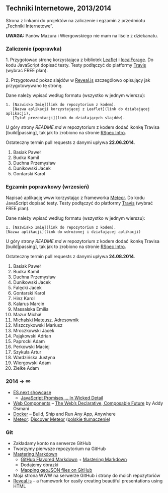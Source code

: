 ## Techniki Internetowe, 2013/2014

Strona z linkami do projektów na zaliczenie i egzamin z przedmiotu „Techniki Internetowe”.

**UWAGA:** Panów Mazura i Wiergowskiego nie mam na liście z dziekanatu.

### Zaliczenie (poprawka)

1\. Przygotowac stronę korzystająca z bibliotek [Leaflet](http://leafletjs.com/)
i [localForage](https://github.com/mozilla/localForage).
Do kodu JavaScript dopisać testy. Testy podłączyć do
platformy [Travis](https://travis-ci.com/plans) (wybrać FREE plan).

2\. Przygotować pokaz slajdów w [Reveal.js](http://lab.hakim.se/reveal-js/)
szczegółowo opisujący jak przygotowywano tę stronę.

Dane należy wpisać według formatu (wszystko w jednym wierszu):

    1. [Nazwisko Imię](link do repozytorium z kodem).
       [Nazwa aplikacji korzystającej z Leaflet](link do działającej aplikacji),
       [Tytuł prezentacji](link do działających slajdów).

U góry strony *README.md* w repozytorium z kodem dodać ikonkę Travisa [build|passing],
tak jak to zrobiono na stronie [RSpec Intro](https://github.com/wbzyl/ruby-intro).

Ostateczny termin pull requests z danymi upływa **22.06.2014**.

1. Basiak Paweł
1. Budka Kamil
1. Duchna Przemysław
1. Dunikowski Jacek
1. Gontarski Karol


### Egzamin poprawkowy (wrzesień)

Napisać aplikację www korzystając z frameworka [Meteor](https://www.meteor.com/).
Do kodu JavaScript dopisać testy. Testy podłączyć do
platformy [Travis](https://travis-ci.com/plans) (wybrać FREE plan).

Dane należy wpisać według formatu (wszystko w jednym wierszu):

    1. [Nazwisko Imię](link do repozytorium z kodem).
    [Nazwa aplikacji](link do wdrożonej i działającej aplikacji)

U góry strony *README.md* w repozytorium z kodem dodać ikonkę Travisa [build|passing],
tak jak to zrobiono na stronie [RSpec Intro](https://github.com/wbzyl/ruby-intro).

Ostateczny termin pull requests z danymi upływa **24.08.2014**.

1. Basiak Paweł
1. Budka Kamil
1. Duchna Przemysław
1. Dunikowski Jacek
1. Falęcki Jacek
1. Gontarski Karol
1. Hinz Karol
1. Kalarus Marcin
1. Massalska Emilia
1. Mazur Michał
1. [Michalski Mateusz](https://github.com/matismatis93/MeteorApp). [Adresownik](http://adresownik.meteor.com)
1. Miszczykowski Mariusz
1. Mroczkowski Jacek
1. Pająkowski Adrian
1. Paprocki Adam
1. Perkowski Maciej
1. Szykuła Artur
1. Wardzińska Justyna
1. Wiergowski Adam
1. Zielke Adam


### 2014 → ∞

- [ES.next showcase](https://github.com/sindresorhus/esnext-showcase)
  - [JavaScript Promises ... In Wicked Detail](http://mattgreer.org/articles/promises-in-wicked-detail/)
- [Web Components](http://w3c.github.io/webcomponents/explainer/) –
  [The Web’s Declarative, Composable Future](http://addyosmani.com/blog/the-webs-declarative-composable-future/)
  by Addy Osmani
- [Docker](http://www.docker.com/) –  Build, Ship and Run Any App, Anywhere
- [Meteor](https://www.meteor.com/):
  [Discover Meteor](http://book.discovermeteor.com/)
  ([polskie tłumaczenie](http://pl.discovermeteor.com/))


### Git

- Zakładamy konto na serwerze GitHub
- Tworzymy pierwsze repozytorium na GitHub
- [Mastering Markdown](http://daringfireball.net/projects/markdown/syntax)
  - [GitHub Flavored Markdown](http://guides.github.com/overviews/mastering-markdown/) +
    [Mastering Markdown](http://guides.github.com/overviews/mastering-markdown/)
  - Dodajemy obrazki
  - [Mapping geoJSON files on GitHub](https://help.github.com/articles/mapping-geojson-files-on-github)
- Moja strona WWW na serwerze GitHub i strony do moich repozytoriów
- [Reveal.js](https://github.com/hakimel/reveal.js) –
  a framework for easily creating beautiful presentations using HTML
